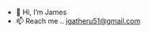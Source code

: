 - 👋 Hi, I’m James 
- 📫 Reach me .. jgatheru51@gmail.com

<!---
manop51/JGATHERU4 is a ✨ special ✨ repository because its `README.md` (this file) appears on your GitHub profile.
You can click the Preview link to take a look at your changes.
--->
